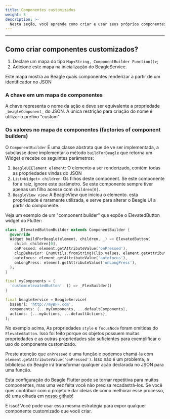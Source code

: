 ```yaml
---
title: Componentes customizados
weight: 3
description: >-
  Nesta seção, você aprende como criar e usar seus próprios componentes customizados no Beagle Flutter.
---
```


---

## Como criar componentes customizados?
1. Declare um mapa do tipo `Map<String, ComponentBuilder Function()>`;
2. Adicione este mapa na inicialização do BeagleService.

Este mapa mostra ao Beagle quais componentes renderizar a partir de um identificador no JSON

### A chave em um mapa de componentes
A chave representa o nome da ação e deve ser equivalente a propriedade `_beagleComponent_` do JSON. A única restrição para criação do nome é utilizar o prefixo "custom"

### Os valores no mapa de componentes (factories of component builders)
O `ComponentBuilder` É uma classe abstrata que de ve ser implementada, a subclasse deve implementar o método `buildForBeagle` que retorna um Widget e recebe os seguintes parâmetros:
1. `BeagleUIElement element`: O elemento a ser renderizado, contém todas as propriedades vindas do JSON
2. `List<Widget> children`: Os filhos deste component. Se este componente for a raiz, ignore este parâmetro. Se este componente sempre tiver apenas um filho acesse com `children[0]`.
3. `BeagleView view`: A BeagleView que iniciou o elemento. esta propriedade é raramente utilizada, e serve para alterar o Beagle UI a partir do componente.

Veja um exemplo de um "component builder" que expõe o ElevatedButton widget do Flutter:

```dart
class _ElevatedButtonBuilder extends ComponentBuilder {
  @override
  Widget buildForBeagle(element, children, _) => ElevatedButton(
    child: children[0],
    onPressed: element.getAttributeValue('onPressed'),
    clipBehavior: EnumUtils.fromString(Clip.values, element.getAttributeValue('clipBehavior')) ?? Clip.none,
    autofocus: element.getAttributeValue('autofocus'),
    onLongPress: element.getAttributeValue('onLongPress'),
  );
}

final myComponents = {
  'custom:elevatedButton': () => _FlexBuilder()
}

final beagleService = BeagleService(
  baseUrl: 'http://myBFF.com',
  components: {...myComponents, ...defaultComponents},
  actions: {...myActions, ...defaultActions},
);
```

No exemplo acima, As propriedades `style` e `focusNode` foram omitidas do `ElevatedButton`. Isso foi feito porque os objetos possuem muitas propriedades e as outras propriedades são suficientes para  exemplificar o uso do componente customizado.

Preste atenção que `onPressed` é uma função e podemos chamá-la com `element.getAttributeValue('onPressed')`. Isso não é um problema, a biblioteca do Beagle irá transformar qualquer ação declarada no JSON para uma função.

Esta configuração do Beagle Flutter pode se tornar repetitiva para muitos componentes, mas uma vez feita você não precisa recadastrá-los. Se você quer contribuir com o projeto e dar ideias de como melhorar esse processo, dê uma olhada em [nosso github](https://github.com/ZupIT/beagle)!

É isso! Você pode usar essa mesma estratégia para expor qualquer componente customizado que você criar.